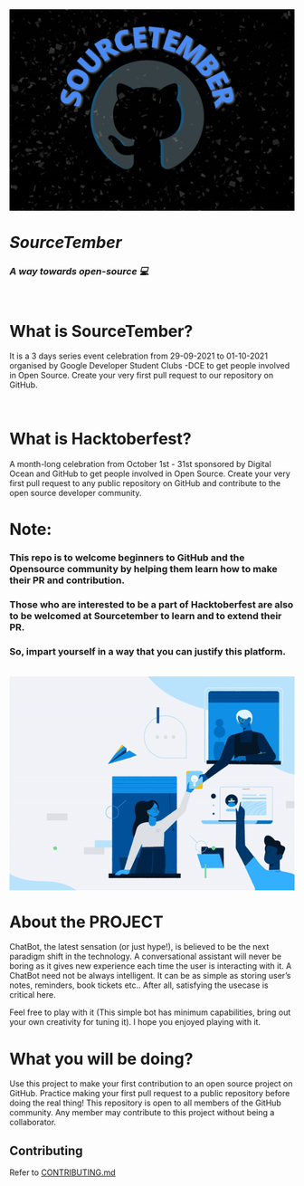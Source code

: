 <img src="https://github.com/Dsc-Dce/Marvel-web-app/blob/main/assets/images/readme-logo.jpeg?raw=true"  alt="logo" width="900"  align="center"/>



# *_SourceTember_* #
### *A way towards open-source 💻* ###
<br>


# What is SourceTember? #
It is a 3 days series event celebration from  29-09-2021 to 01-10-2021 organised by Google Developer Student Clubs -DCE  to get people involved in Open Source. Create your very first pull request  to our repository on GitHub.

<br>

# What is Hacktoberfest? #
A month-long celebration from October 1st - 31st sponsored by Digital Ocean and GitHub to get people involved in Open Source. Create your very first pull request to any public repository on GitHub and contribute to the open source developer community.

# Note:  #
### This repo is to welcome beginners to GitHub and the Opensource community by helping them learn how to make their PR and contribution. ###

### Those who are interested to be a part of Hacktoberfest are also to be welcomed at Sourcetember to learn and to extend their PR. 
### So, impart yourself in a way  that you can justify this platform. ###
<br>





<img src="https://github.com/Dsc-Dce/Marvel-web-app/blob/main/assets/images/readme-gif.gif?raw=true"  alt="logo" align="center"/>





# About the PROJECT #

ChatBot, the latest sensation (or just hype!), is believed to be the next paradigm shift in the technology. A conversational assistant will never be boring as it gives new experience each time the user is interacting with it.
A ChatBot need not be always intelligent. It can be as simple as storing user’s notes, reminders, book tickets etc.. After all, satisfying the usecase is critical here.



Feel free to play with it (This simple bot has minimum capabilities, bring out your own creativity for tuning it).
I hope you enjoyed playing with it.



# What you will be doing? #

Use this project to make your first contribution to an open source project on GitHub. Practice making your first pull request to a public repository before doing the real thing!
This repository is open to all members of the GitHub community. Any member may contribute to this project without being a collaborator.

## Contributing

Refer to [CONTRIBUTING.md](https://github.com/Dsc-Dce/chatBot-cloud/blob/main/CONTRIBUTING.md)
